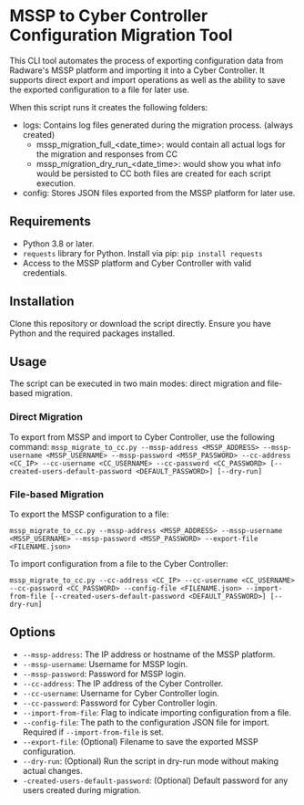 # MSSP to Cyber Controller Configuration Migration Tool

This CLI tool automates the process of exporting configuration data from Radware's MSSP platform and importing it into a Cyber Controller. 
It supports direct export and import operations as well as the ability to save the exported configuration to a file for later use.

When this script runs it creates the following folders:
-   logs: Contains log files generated during the migration process. (always created)
    -   mssp_migration_full_<date_time>: would contain all actual logs for the migration and responses from CC
    -   mssp_migration_dry_run_<date_time>: would show you what info would be persisted to CC
    both files are created for each script execution.
-   config: Stores JSON files exported from the MSSP platform for later use.

## Requirements

- Python 3.8 or later.
- `requests` library for Python. Install via pip:
```pip install requests```
- Access to the MSSP platform and Cyber Controller with valid credentials.

## Installation

Clone this repository or download the script directly. Ensure you have Python and the required packages installed.

## Usage

The script can be executed in two main modes: direct migration and file-based migration.

### Direct Migration

To export from MSSP and import to Cyber Controller, use the following command:
```mssp_migrate_to_cc.py --mssp-address <MSSP_ADDRESS> --mssp-username <MSSP_USERNAME> --mssp-password <MSSP_PASSWORD> --cc-address <CC_IP> --cc-username <CC_USERNAME> --cc-password <CC_PASSWORD> [--created-users-default-password <DEFAULT_PASSWORD>] [--dry-run]```

### File-based Migration

To export the MSSP configuration to a file:

```mssp_migrate_to_cc.py --mssp-address <MSSP_ADDRESS> --mssp-username <MSSP_USERNAME> --mssp-password <MSSP_PASSWORD> --export-file <FILENAME.json>```


To import configuration from a file to the Cyber Controller:

```mssp_migrate_to_cc.py --cc-address <CC_IP> --cc-username <CC_USERNAME> --cc-password <CC_PASSWORD> --config-file <FILENAME.json> --import-from-file [--created-users-default-password <DEFAULT_PASSWORD>] [--dry-run]```

## Options

- `--mssp-address`: The IP address or hostname of the MSSP platform.
- `--mssp-username`: Username for MSSP login.
- `--mssp-password`: Password for MSSP login.
- `--cc-address`: The IP address of the Cyber Controller.
- `--cc-username`: Username for Cyber Controller login.
- `--cc-password`: Password for Cyber Controller login.
- `--import-from-file`: Flag to indicate importing configuration from a file.
- `--config-file`: The path to the configuration JSON file for import. Required if `--import-from-file` is set.
- `--export-file`: (Optional) Filename to save the exported MSSP configuration.
- `--dry-run`: (Optional) Run the script in dry-run mode without making actual changes.
- `-created-users-default-password`: (Optional) Default password for any users created during migration.
